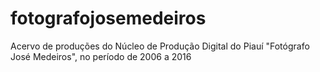 # fotografojosemedeiros
Acervo de produções do Núcleo de Produção Digital do Piauí "Fotógrafo José Medeiros", no período de 2006 a 2016

